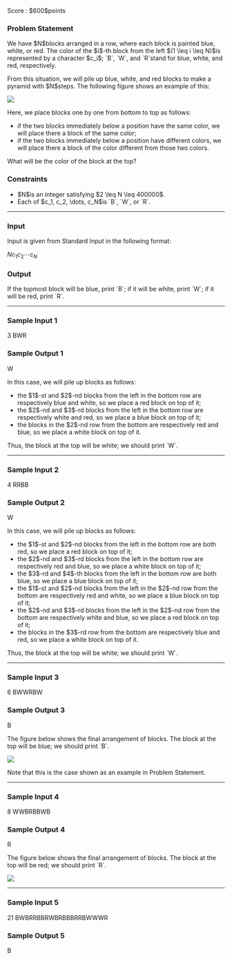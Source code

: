 
<div>

<span>

<span>

<p>
Score : $600$points
</p>

<div>

<section>

### **Problem Statement**

<p>
We have $N$blocks arranged in a row, where each block is painted blue, white, or red.
The color of the $i$-th block from the left $(1 \leq i \leq N)$is represented by a character $c_i$; `B`, `W`, and `R`stand for blue, white, and red, respectively.
</p>

<p>
From this situation, we will pile up blue, white, and red blocks to make a pyramid with $N$steps. The following figure shows an example of this:
</p>

<div>

<img src="https://img.atcoder.jp/arc117/92dfa6597ada13a2682a8c41e06d799e.png">

</img>

<p>

</p>

</div>

<p>
Here, we place blocks one by one from bottom to top as follows:
</p>

<ul>

<li>
if the two blocks immediately below a position have the same color, we will place there a block of the same color;
</li>

<li>
if the two blocks immediately below a position have different colors, we will place there a block of the color different from those two colors.
</li>

</ul>

<p>
What will be the color of the block at the top?
</p>

</section>

</div>

<div>

<section>

### **Constraints**

<ul>

<li>
$N$is an integer satisfying $2 \leq N \leq 400000$.
</li>

<li>
Each of $c_1, c_2, \dots, c_N$is `B`, `W`, or `R`.
</li>

</ul>

</section>

</div>

---

<div>

<div>

<section>

### **Input**

<p>
Input is given from Standard Input in the following format:
</p>

<div>

$N$$c_1$$c_2$$\cdots$$c_N$
</div>

</section>

</div>

<div>

<section>

### **Output**

<p>
If the topmost block will be blue, print `B`; if it will be white, print `W`; if it will be red, print `R`.
</p>

</section>

</div>

</div>

---

<div>

<section>

### **Sample Input 1**

<div>

3
BWR

</div>

</section>

</div>

<div>

<section>

### **Sample Output 1**

<div>

W

</div>

<p>
In this case, we will pile up blocks as follows:
</p>

<ul>

<li>
the $1$-st and $2$-nd blocks from the left in the bottom row are respectively blue and white, so we place a red block on top of it;
</li>

<li>
the $2$-nd and $3$-rd blocks from the left in the bottom row are respectively white and red, so we place a blue block on top of it;
</li>

<li>
the blocks in the $2$-nd row from the bottom are respectively red and blue, so we place a white block on top of it.
</li>

</ul>

<p>
Thus, the block at the top will be white; we should print `W`.
</p>

</section>

</div>

---

<div>

<section>

### **Sample Input 2**

<div>

4
RRBB

</div>

</section>

</div>

<div>

<section>

### **Sample Output 2**

<div>

W

</div>

<p>
In this case, we will pile up blocks as follows:
</p>

<ul>

<li>
the $1$-st and $2$-nd blocks from the left in the bottom row are both red, so we place a red block on top of it;
</li>

<li>
the $2$-nd and $3$-rd blocks from the left in the bottom row are respectively red and blue, so we place a white block on top of it;
</li>

<li>
the $3$-rd and $4$-th blocks from the left in the bottom row are both blue, so we place a blue block on top of it;
</li>

<li>
the $1$-st and $2$-nd blocks from the left in the $2$-nd row from the bottom are respectively red and white, so we place a blue block on top of it;
</li>

<li>
the $2$-nd and $3$-rd blocks from the left in the $2$-nd row from the bottom are respectively white and blue, so we place a red block on top of it;
</li>

<li>
the blocks in the $3$-rd row from the bottom are respectively blue and red, so we place a white block on top of it.
</li>

</ul>

<p>
Thus, the block at the top will be white; we should print `W`.
</p>

</section>

</div>

---

<div>

<section>

### **Sample Input 3**

<div>

6
BWWRBW

</div>

</section>

</div>

<div>

<section>

### **Sample Output 3**

<div>

B

</div>

<p>
The figure below shows the final arrangement of blocks. The block at the top will be blue; we should print `B`.
</p>

<p>

<img src="https://img.atcoder.jp/arc117/333af8ef18ae0a6ce966c46492cb07e6.png">

</img>

</p>

<p>
Note that this is the case shown as an example in Problem Statement.
</p>

</section>

</div>

---

<div>

<section>

### **Sample Input 4**

<div>

8
WWBRBBWB

</div>

</section>

</div>

<div>

<section>

### **Sample Output 4**

<div>

R

</div>

<p>
The figure below shows the final arrangement of blocks. The block at the top will be red; we should print `R`.
</p>

<p>

<img src="https://img.atcoder.jp/arc117/36a2a6777ac49fa0bb43440de385dced.png">

</img>

</p>

</section>

</div>

---

<div>

<section>

### **Sample Input 5**

<div>

21
BWBRRBBRWBRBBBRRBWWWR

</div>

</section>

</div>

<div>

<section>

### **Sample Output 5**

<div>

B

</div>

</section>

</div>

</span>

</span>

</div>
